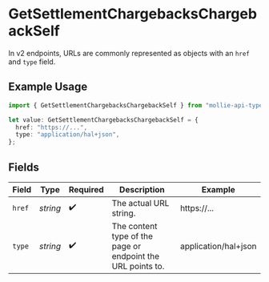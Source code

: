 # GetSettlementChargebacksChargebackSelf

In v2 endpoints, URLs are commonly represented as objects with an `href` and `type` field.

## Example Usage

```typescript
import { GetSettlementChargebacksChargebackSelf } from "mollie-api-typescript/models/operations";

let value: GetSettlementChargebacksChargebackSelf = {
  href: "https://...",
  type: "application/hal+json",
};
```

## Fields

| Field                                                       | Type                                                        | Required                                                    | Description                                                 | Example                                                     |
| ----------------------------------------------------------- | ----------------------------------------------------------- | ----------------------------------------------------------- | ----------------------------------------------------------- | ----------------------------------------------------------- |
| `href`                                                      | *string*                                                    | :heavy_check_mark:                                          | The actual URL string.                                      | https://...                                                 |
| `type`                                                      | *string*                                                    | :heavy_check_mark:                                          | The content type of the page or endpoint the URL points to. | application/hal+json                                        |